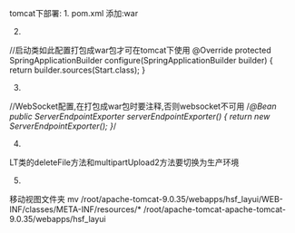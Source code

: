 tomcat下部署:
1.
pom.xml
添加:<packaging>war</packaging>
    
2.
//启动类如此配置打包成war包才可在tomcat下使用
    @Override
    protected SpringApplicationBuilder configure(SpringApplicationBuilder builder) {
        return builder.sources(Start.class);
    }
    
3.
//WebSocket配置,在打包成war包时要注释,否则websocket不可用
    /*@Bean
    public ServerEndpointExporter serverEndpointExporter() {
        return new ServerEndpointExporter();
    }*/

4.
LT类的deleteFile方法和multipartUpload2方法要切换为生产环境

5.
移动视图文件夹
mv /root/apache-tomcat-9.0.35/webapps/hsf_layui/WEB-INF/classes/META-INF/resources/* /root/apache-tomcat-apache-tomcat-9.0.35/webapps/hsf_layui
